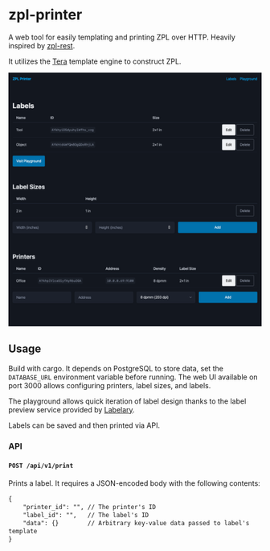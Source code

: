 # zpl-printer

A web tool for easily templating and printing ZPL over HTTP. Heavily inspired by
[zpl-rest](https://github.com/mrothenbuecher/zpl-rest/tree/master).

It utilizes the [Tera](https://keats.github.io/tera/docs/#templates) template
engine to construct ZPL.

![](docs/main-ui.png)

## Usage

Build with cargo. It depends on PostgreSQL to store data, set the `DATABASE_URL`
environment variable before running. The web UI available on port 3000 allows
configuring printers, label sizes, and labels.

The playground allows quick iteration of label design thanks to the label
preview service provided by [Labelary](http://labelary.com).

Labels can be saved and then printed via API.

### API

#### `POST /api/v1/print`

Prints a label. It requires a JSON-encoded body with the following contents:

```jsonc
{
    "printer_id": "", // The printer's ID
    "label_id": "",   // The label's ID
    "data": {}        // Arbitrary key-value data passed to label's template
}
```
